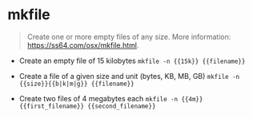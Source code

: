 # mkfile
> Create one or more empty files of any size.
> More information: <https://ss64.com/osx/mkfile.html>.

- Create an empty file of 15 kilobytes
`mkfile -n {{15k}} {{filename}}`

- Create a file of a given size and unit (bytes, KB, MB, GB)
`mkfile -n {{size}}{{b|k|m|g}} {{filename}}`

- Create two files of 4 megabytes each
`mkfile -n {{4m}} {{first_filename}} {{second_filename}}`

